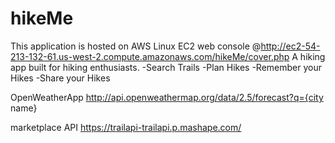 # hikeMe
This application is hosted on AWS Linux EC2 web console @http://ec2-54-213-132-61.us-west-2.compute.amazonaws.com/hikeMe/cover.php
A hiking app built for hiking enthusiasts.
-Search Trails
-Plan Hikes
-Remember your Hikes
-Share your Hikes

OpenWeatherApp http://api.openweathermap.org/data/2.5/forecast?q={city name}

marketplace API https://trailapi-trailapi.p.mashape.com/
  